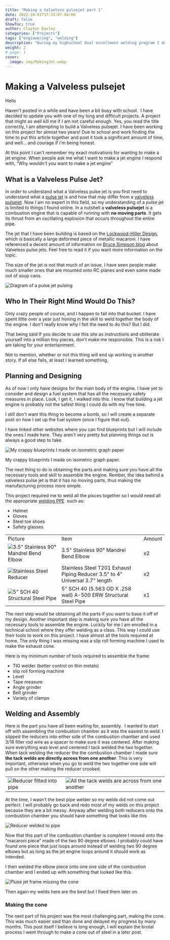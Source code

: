 ```yaml
---
title: "Making a Valveless pulsejet part 1"
date: 2022-10-01T17:33:07-04:00
draft: false
ShowToc: true
author: Clayton Easley
categories: ["Projects"]
tags: ["engineering", "welding"]
description: "During my highschool Dual enrollment welding program I decided to start working on building a pulse jet! Here is how I did it."
weight: 2
# page: 1
cover:
  image: img/MakingJet.webp
---
```


# Making a Valveless pulsejet

Hello

Haven't posted in a while and have been a bit busy with school.  I have decided to update you with one of my long and difficult projects. A project that might as well kill me if I am not careful enough. Yes, you read the title correctly, I am attempting to build a Valveless pulsejet. I have been working on this project for almost two years! Due to school and work finding the time to put this article together and post it took a significant amount of time, and well… and courage if i'm being honest.

At this point I can't remember my exact motivations for wanting to make a jet engine. When people ask me what I want to make a jet engine I respond with, “Why wouldn't you want to make a jet engine”

## What is a Valveless Pulse Jet? 

In order to understand what a Valveless pulse jet is you first need to understand what a [pulse jet](https://en.wikipedia.org/wiki/Pulsejet) is and how that may differ from a [valveless pulsejet](https://en.wikipedia.org/wiki/Valveless_pulsejet). Now I am no expert in this field, so my understanding of a pulse jet is limited to things I found online. In a nutshell a **valveless pulsejet** is a combustion engine that is capable of running with **no moving parts**. It gets its thrust from an oscillating explosion that occurs throughout the entire pipe.

The jet that I have been building is based on the [Lockwood-Hiller Design](https://patents.google.com/patent/US3462955A/en), which is basically a large deformed piece of metallic macaroni. I have referenced a decent amount of information on [Bruce Simpson blog](https://aardvark.co.nz/pjet/valveless.htm) about Valveless pulse jets. Feel free to read it if you want more information on the topic.

The size of the jet is not that much of an issue, I have seen people make much smaller ones that are mounted onto RC planes and even some made out of soup cans.

![Diagram of a pulse jet pulsing](img/JetDiaggram.webp)

## Who In Their Right Mind Would Do This?   

Only crazy people of course, and I happen to fall into that bucket. I have spent little over a year just honing in the skill to weld together the body of the engine. I don't really know why I felt the need to do this? But I did.

That being said If you decide to use this site as instructions and obliterate yourself into a million tiny pieces, don't make me responsible. This is a risk I am taking for your entertainment.

Not to mention, whether or not this thing will end up working is another story. If all else fails, at least I learned something.

## Planning and Designing 

As of now I only have designs for the main body of the engine. I have yet to consider and design a fuel system that has all the necessary safety measures in place. Look, I get it, I walked into this. I know that building a jet engine is probably not the safest thing I could do with my free time.

I still don't want this thing to become a bomb, so I will create a separate post on how I set up the fuel system (once I figure that out).

I have linked other websites where you can find blueprints but I will include the ones I made here. They aren't very pretty but planning things out is always a good step to take.

![My crappy blueprints I made on isometric graph paper](img/Drawlings.webp)

My crappy blueprints I made on isometric graph paper.

The next thing to do is obtaining the parts and making sure you have all the necessary tools and skill to assemble the engine. Rember, the idea behind a valveless pulse jet is that it has no moving parts, thus making the manufacturing process more simple.

This project required me to weld all the pisces together so I would need all the appropriate [welding PPE](https://www.ccohs.ca/oshanswers/safety_haz/welding/ppe.html)  such as:

- Helmet
- Gloves
- Steel toe shoes
- Safety glasses

|                                                                   |                                                                              |        |
| ----------------------------------------------------------------- | ---------------------------------------------------------------------------- | ------ |
| Picture                                                           | Item                                                                         | Amount |
| ![3.5" Stainless 90° Mandrel Bend Elbow](img/elbow.webp)          | 3.5" Stainless 90° Mandrel Bend Elbow                                        | x2     |
| ![Stainless Steel Reducer ](img/reducer.webp)                     | Stainless Steel T201 Exhaust Piping Reducer 3.5" to 4" Universal 3.7" length | x2     |
| ![5" SCH 40 Structural Steel Pipe ](img/StructuralSteelPipe.webp) | 5" SCH 40 (5.563 OD X .258 wall) A-500 ERW Structural Steel Pipe             | x1     |

The next step would be obtaining all the parts if you want to base it off of my design. Another important step is making sure you have all the necessary tools to assemble the engine. Luckily for me I am enrolled in a technical school where they offer welding as a class. This way I could use their tools to work on this project. I have almost all the tools required at home. The only thing I was missing was a slip roll forming machine I used to make the exhaust cone.

Here is my minimum number of tools required to assemble the frame:

- TIG welder (better control on thin metals)
- slip roll forming machine
- Level
- Tape measure
- Angle grinder
- Belt grinder
- Variety of clamps

## Welding and Assembly

Here is the part you have all been waiting for, assembly.  I wanted to start off with assembling the combustion chamber as it was the easiest to weld. I slipped the reducers into either side of the combustion chamber and used 3/16 filler rod wire as a spacer to make sure it was centered. After making sure everything was level and centered I tack welded the two together. When tack welding the reducer the the combustion chamber I made sure **the tack welds are directly across from one another**. This is very important, otherwise when you go to weld the two together one side will pull on the other making the reducer crooked.

|                                                      |                                                                                     |
| ---------------------------------------------------- | ----------------------------------------------------------------------------------- |
| ![Reducer fitted into pipe](img/ReducerAndPipe.webp) | ![All the tack welds are across from one another](img/TackWeldLocationDiagram.webp) |

At the time, I wasn't the best pipe welder so my welds did not come out perfect. I will probably go back and redo most of my welds on this project because they are a bit messy. Anyway after welding both reducers onto the combustion chamber you should have something that looks like this

![Reducer welded to pipe](img/Weld.webp)

Now that this part of the combustion chamber is complete I moved onto the “macaroni piece” made of the two 90 degree elbows. I probably could have found one piece that just loops around instead of welding two 90 degree elbows but as long as the jet engine loops around it should work as intended.

I then welded the elbow piece onto one one side of the combustion chamber and I ended up with something that looked like this.

![Pluse jet frame missing the cone](img/JetNoCone.webp)

Then again my welds here are the best but I fixed them later on.

### Making the cone

The next part of his project was the most challenging part, making the cone. This was much easier said than done and delayed my progress by many months. This post itself I believe is long enough, I will explain the brutal process I went through to make a cone out of steel in a later post.

<!-- https://github.blog/changelog/2021-09-30-footnotes-now-supported-in-markdown-fields/ -->
<!-- https://www.ijera.com/papers/Vol4_issue11/Part%20-%205/K0411055659.pdf -->
